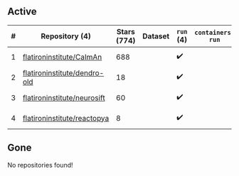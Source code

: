 ## Active
| # | Repository (4) | Stars (774) | Dataset | `run` (4) | `containers-run` | Last Modified |
| --- | --- | --- | --- | --- | --- | --- |
| 1 | [flatironinstitute/CaImAn](https://github.com/flatironinstitute/CaImAn) | 688 |  | :heavy_check_mark: |  | 2025-09-25 16:11:27+00:00 |
| 2 | [flatironinstitute/dendro-old](https://github.com/flatironinstitute/dendro-old) | 18 |  | :heavy_check_mark: |  | 2024-09-06 23:41:55+00:00 |
| 3 | [flatironinstitute/neurosift](https://github.com/flatironinstitute/neurosift) | 60 |  | :heavy_check_mark: |  | 2025-10-03 15:38:40+00:00 |
| 4 | [flatironinstitute/reactopya](https://github.com/flatironinstitute/reactopya) | 8 |  | :heavy_check_mark: |  | 2020-07-07 08:34:24+00:00 |

## Gone
No repositories found!
